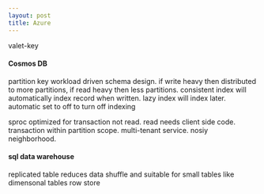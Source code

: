 ```yaml
---
layout: post
title: Azure
---
```


valet-key

#### Cosmos DB

partition key workload driven schema design. if write heavy then distributed to more partitions, if read heavy then less partitions.
consistent index will automatically index record when written. lazy index will index later.
automatic set to off to turn off indexing  

sproc optimized for transaction not read. read needs client side code. transaction within partition scope. multi-tenant service. nosiy neighborhood.

#### sql data warehouse
replicated table reduces data shuffle and suitable for small tables like dimensonal tables
row store
